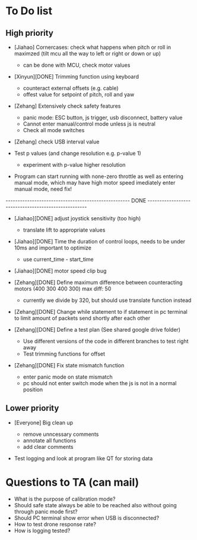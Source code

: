 # To Do list

## High priority

- [Jiahao] Cornercases: check what happens when pitch or roll in maximzed (tilt mcu all the way to left or right or down or up)
	- can be done with MCU, check motor values
	
- [Xinyun][DONE] Trimming function using keyboard
	- counteract external offsets (e.g. cable)
	- offest value for setpoint of pitch, roll and yaw
	
- [Zehang] Extensively check safety features
	- panic mode: ESC button, js trigger, usb disconnect, battery value
	- Cannot enter manual/control mode unless js is neutral
	- Check all mode switches

- [Zehang] check USB interval value

- Test p values (and change resolution e.g. p-value 1)
	- experiment with p-value higher resolution

- Program can start running with none-zero throttle as well as entering manual mode, which may have high motor speed imediately enter manual mode, need fix!
	
---------------------------------------------------- DONE ----------------------------------------------------

- [Jiahao][DONE] adjust joystick sensitivity (too high)
	- translate lift to appropriate values

- [Jiahao][DONE] Time the duration of control loops, needs to be under 10ms and important to optimize
	- use current_time - start_time
	
- [Jiahao][DONE] motor speed clip bug

- [Zehang][DONE] Define maximum difference between counteracting motors (400 300 400 300) max diff: 50
	- currently we divide by 320, but should use translate function instead
	
- [Zehang][DONE] Change while statement to if statement in pc terminal to limit amount of packets send shortly after each other

	
- [Zehang][DONE] Define a test plan (See shared google drive folder)
	- Use different versions of the code in different branches to test right away
	- Test trimming functions for offset
	
- [Zehang][DONE] Fix state mismatch function
	- enter panic mode on state mismatch
	- pc should not enter switch mode when the js is not in a normal position

## Lower priority

- [Everyone] Big clean up 
	- remove unncessary comments
	- annotate all functions
	- add clear comments

- Test logging and look at program like QT for storing data

# Questions to TA (can mail)

- What is the purpose of calibration mode?
- Should safe state always be able to be reached also without going through panic mode first?
- Should PC terminal show error when USB is disconnected?
- How to test drone response rate?
- How is logging tested?

